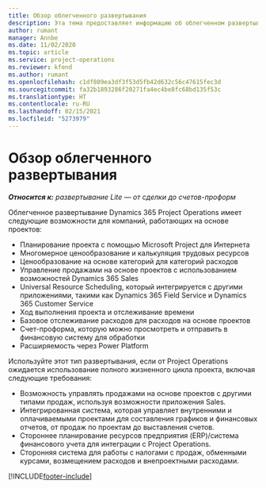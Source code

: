 ```yaml
---
title: Обзор облегченного развертывания
description: Эта тема предоставляет информацию об облегченном развертывании Dynamics 365 Project Operations.
author: rumant
manager: Annbe
ms.date: 11/02/2020
ms.topic: article
ms.service: project-operations
ms.reviewer: kfend
ms.author: rumant
ms.openlocfilehash: c1df809ea3df3f53d5fb42d632c56c47615fec3d
ms.sourcegitcommit: fa32b1893286f20271fa4ec4be8fc68bd135f53c
ms.translationtype: HT
ms.contentlocale: ru-RU
ms.lasthandoff: 02/15/2021
ms.locfileid: "5273979"
---
```

# <a name="lite-deployment-overview"></a>Обзор облегченного развертывания

_**Относится к:** развертывание Lite — от сделки до счетов-проформ_

Облегченное развертывание Dynamics 365 Project Operations имеет следующие возможности для компаний, работающих на основе проектов:

- Планирование проекта с помощью Microsoft Project для Интернета
- Многомерное ценообразование и калькуляция трудовых ресурсов
- Ценообразование на основе категорий для категорий расходов
- Управление продажами на основе проектов с использованием возможностей Dynamics 365 Sales
- Universal Resource Scheduling, который интегрируется с другими приложениями, такими как Dynamics 365 Field Service и Dynamics 365 Customer Service
- Ход выполнения проекта и отслеживание времени
- Базовое отслеживание расходов для расходов на основе проектов
- Счет-проформа, которую можно просмотреть и отправить в финансовую систему для обработки
- Расширяемость через Power Platform

Используйте этот тип развертывания, если от Project Operations ожидается использование полного жизненного цикла проекта, включая следующие требования:

- Возможность управлять продажами на основе проектов с другими типами продаж, используя возможности приложения Sales.
- Интегрированная система, которая управляет внутренними и оплачиваемыми проектами для составления графиков и финансовых отчетов, от продаж по проектам до выставления счетов.
- Стороннее планирование ресурсов предприятия (ERP)/система финансового учета для интеграции с Project Operations.
- Сторонняя система для работы с налогами с продаж, обменными курсами, возмещением расходов и внепроектными расходами.


[!INCLUDE[footer-include](../includes/footer-banner.md)]